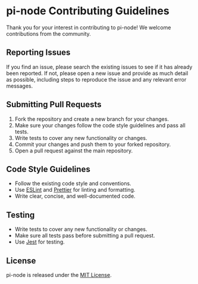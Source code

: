 # pi-node Contributing Guidelines

Thank you for your interest in contributing to pi-node! We welcome contributions from the community.

## Reporting Issues

If you find an issue, please search the existing issues to see if it has already been reported. If not, please open a new issue and provide as much detail as possible, including steps to reproduce the issue and any relevant error messages.

## Submitting Pull Requests

1. Fork the repository and create a new branch for your changes.
2. Make sure your changes follow the code style guidelines and pass all tests.
3. Write tests to cover any new functionality or changes.
4. Commit your changes and push them to your forked repository.
5. Open a pull request against the main repository.

## Code Style Guidelines

- Follow the existing code style and conventions.
- Use [ESLint](https://eslint.org/) and [Prettier](https://prettier.io/) for linting and formatting.
- Write clear, concise, and well-documented code.

## Testing

- Write tests to cover any new functionality or changes.
- Make sure all tests pass before submitting a pull request.
- Use [Jest](https://jestjs.io/) for testing.

## License

pi-node is released under the [MIT License](LICENSE).
